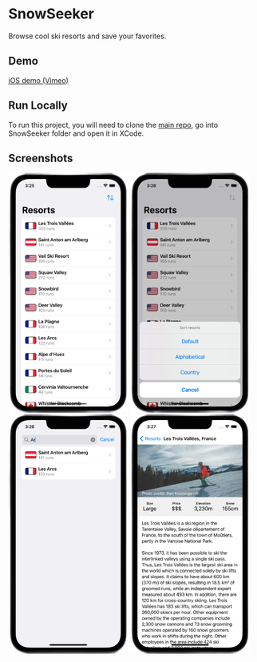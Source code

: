 # SnowSeeker

Browse cool ski resorts and save your favorites.

## Demo

[iOS demo (Vimeo)](https://player.vimeo.com/video/702376665)

## Run Locally

To run this project, you will need to clone the [main repo](https://github.com/emmanuelchucks/100-days-of-swiftui#run-locally), go into SnowSeeker folder and open it in XCode.

## Screenshots

<img src="https://raw.githubusercontent.com/emmanuelchucks/100-days-of-swiftui/main/SnowSeeker/Screenshots/Screenshot%202022-04-23%20at%203.25.55%20PM.png" alt="Main screen" width="240px"/> <img src="https://raw.githubusercontent.com/emmanuelchucks/100-days-of-swiftui/main/SnowSeeker/Screenshots/Screenshot%202022-04-23%20at%203.26.16%20PM.png" alt="Sort screen" width="240px"/> <img src="https://raw.githubusercontent.com/emmanuelchucks/100-days-of-swiftui/main/SnowSeeker/Screenshots/Screenshot%202022-04-23%20at%203.26.54%20PM.png" alt="Search screen" width="240px"/>
<img src="https://raw.githubusercontent.com/emmanuelchucks/100-days-of-swiftui/main/SnowSeeker/Screenshots/Screenshot%202022-04-23%20at%203.27.08%20PM.png" alt="Detail screen" width="240px"/>
